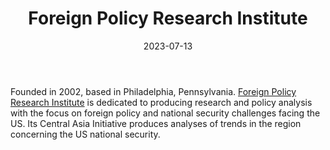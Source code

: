 ﻿---
title: "Foreign Policy Research Institute"
linkTitle: "Foreign Policy Research InstituteMISK"
contributor: ["Aizada Arystanbek"]
created: 2022-07-27
countries: ["Kazakhstan", "Uzbekistan"]
category: ["INGO"]
tags: ["security", "policy"]
date_start: [2002]
date_end: []
data_type: ["policy", "report"] 
language: ["English"]
date: 2023-07-13
description: 
  Dedicated to producing research and policy analysis with the focus on foreign policy and national security challenges facing the US.
---
Founded in 2002, based in Philadelphia, Pennsylvania. [Foreign Policy Research Institute](https://www.fpri.org/central-asia-initiative/) is dedicated to producing research and policy analysis with the focus on foreign policy and national security challenges facing the US. Its Central Asia Initiative produces analyses of trends in the region concerning the US national security. 
